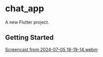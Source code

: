 # chat_app

A new Flutter project.

## Getting Started

[Screencast from 2024-07-05 18-19-14.webm](https://github.com/ibragimov05/online-chat-app/assets/147605613/3e02670d-6480-40d9-87fe-2db3bd34da65)

